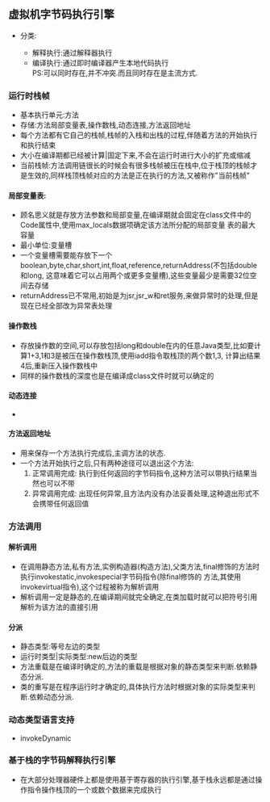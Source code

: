 ## 虚拟机字节码执行引擎  

- 分类:  

    - 解释执行:通过解释器执行    
    - 编译执行:通过即时编译器产生本地代码执行  
    PS:可以同时存在,并不冲突.而且同时存在是主流方式.  
    
### 运行时栈帧  

- 基本执行单元:方法  
- 存储:方法局部变量表,操作数栈,动态连接,方法返回地址  
- 每个方法都有它自己的栈帧,栈帧的入栈和出栈的过程,伴随着方法的开始执行和执行结束
- 大小在编译期都已经被计算|固定下来,不会在运行时进行大小的扩充或缩减  
- 当前栈帧:方法调用链很长的时候会有很多栈帧被压在栈中,位于栈顶的栈帧才是生效的,同样栈顶栈帧对应的方法是正在执行的方法,又被称作"当前栈帧"  

#### 局部变量表:
- 顾名思义就是存放方法参数和局部变量,在编译期就会固定在class文件中的Code属性中,使用max_locals数据项确定该方法所分配的局部变量
表的最大容量
- 最小单位:变量槽  
- 一个变量槽需要能存放下一个boolean,byte,char,short,int,float,reference,returnAddress(不包括double和long,
这意味着它可以占用两个或更多变量槽),这些变量最少是需要32位空间去存储  
- returnAddress已不常用,初始是为jsr,jsr_w和ret服务,来做异常时的处理,但是现在已经全部改为异常表处理  
    
#### 操作数栈  

- 存放操作数的空间,可以存放包括long和double在内的任意Java类型,比如要计算1+3,1和3是被压在操作数栈顶,使用iadd指令取栈顶的两个数1,3,
计算出结果4后,重新压入操作数栈中
- 同样的操作数栈的深度也是在编译成class文件时就可以确定的  

#### 动态连接  

-   

#### 方法返回地址  

- 用来保存一个方法执行完成后,主调方法的状态.
- 一个方法开始执行之后,只有两种途径可以退出这个方法:
    1. 正常调用完成: 执行到任何返回的字节码指令,这种方法可以带执行结果当然也可以不带 
    2. 异常调用完成: 出现任何异常,且方法内没有办法妥善处理,这种退出形式不会携带任何返回值

### 方法调用  

#### 解析调用  

- 在调用静态方法,私有方法,实例构造器(构造方法),父类方法,final修饰的方法时执行invokestatic,invokespecial字节码指令(除final修饰的
方法,其使用invokevirtual指令),这个过程被称为解析调用  
- 解析调用一定是静态的,在编译期间就完全确定,在类加载时就可以把符号引用解析为该方法的直接引用  

#### 分派  

- 静态类型:等号左边的类型  
- 运行时类型|实际类型:new后边的类型
- 方法重载是在编译时确定的,方法的重载是根据对象的静态类型来判断.依赖静态分派.
- 类的重写是在程序运行时才确定的,具体执行方法时根据对象的实际类型来判断.依赖动态分派.

### 动态类型语言支持  

- invokeDynamic  

### 基于栈的字节码解释执行引擎  

- 在大部分处理器硬件上都是使用基于寄存器的执行引擎,基于栈永远都是通过操作指令操作栈顶的一个或数个数据来完成执行
